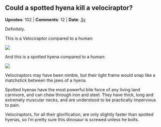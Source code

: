 ## Could a spotted hyena kill a velociraptor?
    
**Upvotes**: 102 | **Comments**: 12 | **Date**: [3y](https://www.quora.com/Could-a-spotted-hyena-kill-a-velociraptor/answer/Gary-Meaney)

Definitely.

This is a Velociraptor compared to a human:

![](https://qph.fs.quoracdn.net/main-qimg-2c024e901fd367c461061dfc3ac8ea41-lq)

And this is a spotted hyena compared to a human:

![](https://qph.fs.quoracdn.net/main-qimg-5f4f4ae6205eff9637bf70f27396be8e-lq)

Velociraptors may have been nimble, but their light frame would snap like a matchstick between the jaws of a hyena.

Spotted hyenas have the most powerful bite force of any living land carnivore, and can chew through iron and steel. They have thick, long and extremely muscular necks, and are understood to be practically impervious to pain.

Velociraptors, for all their glorification, are only slightly faster than spotted hyenas, so I’m pretty sure this dinosaur is screwed unless he bolts.

